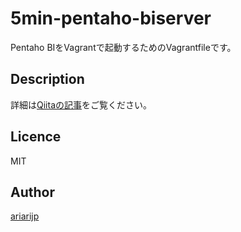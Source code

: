 5min-pentaho-biserver
=====================

Pentaho BIをVagrantで起動するためのVagrantfileです。

## Description
詳細は[Qiitaの記事](http://qiita.com/ariarijp/items/43def06f3b20f05b5227)をご覧ください。

## Licence

MIT

## Author

[ariarijp](https://github.com/ariarijp)
